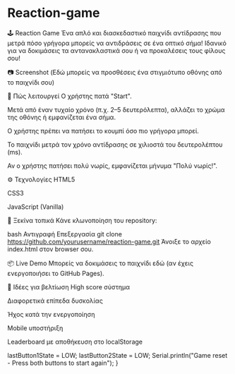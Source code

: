 # Reaction-game

🕹️ Reaction Game
Ένα απλό και διασκεδαστικό παιχνίδι αντίδρασης που μετρά πόσο γρήγορα μπορείς να αντιδράσεις σε ένα οπτικό σήμα! Ιδανικό για να δοκιμάσεις τα αντανακλαστικά σου ή να προκαλέσεις τους φίλους σου!

📷 Screenshot
(Εδώ μπορείς να προσθέσεις ένα στιγμιότυπο οθόνης από το παιχνίδι σου)

🧠 Πώς λειτουργεί
Ο χρήστης πατά "Start".

Μετά από έναν τυχαίο χρόνο (π.χ. 2–5 δευτερόλεπτα), αλλάζει το χρώμα της οθόνης ή εμφανίζεται ένα σήμα.

Ο χρήστης πρέπει να πατήσει το κουμπί όσο πιο γρήγορα μπορεί.

Το παιχνίδι μετρά τον χρόνο αντίδρασης σε χιλιοστά του δευτερολέπτου (ms).

Αν ο χρήστης πατήσει πολύ νωρίς, εμφανίζεται μήνυμα "Πολύ νωρίς!".

⚙️ Τεχνολογίες
HTML5

CSS3

JavaScript (Vanilla)

🚀 Ξεκίνα τοπικά
Κάνε κλωνοποίηση του repository:

bash
Αντιγραφή
Επεξεργασία
git clone https://github.com/yourusername/reaction-game.git
Άνοιξε το αρχείο index.html στον browser σου.

📦 Live Demo
Μπορείς να δοκιμάσεις το παιχνίδι εδώ (αν έχεις ενεργοποιήσει το GitHub Pages).

🧩 Ιδέες για βελτίωση
High score σύστημα

Διαφορετικά επίπεδα δυσκολίας

Ήχος κατά την ενεργοποίηση

Mobile υποστήριξη

Leaderboard με αποθήκευση στο localStorage

  lastButton1State = LOW;
  lastButton2State = LOW;
  Serial.println("Game reset - Press both buttons to start again");
}
